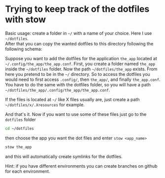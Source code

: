 # Trying to keep track of the dotfiles with stow

Basic usage: create a folder in `~/` with a name of your choice. Here I use `~/dotfiles`.  
After that you can copy the wanted dotfiles to this directory following the following schema:

Suppose you want to add the dotfiles for the application `the_app` located at `~/.config/the_app/the_app.conf`. First, you create a folder named `the_app` inside the `~/dotfiles` folder. Now the path `~/dotfiles/the_app` exists. From here you pretend to be in the `~/` directory. So to access the dotfiles you would need to first access `.config/`, then `the_app/`, and finally `the_app.conf`. You have to do the same with the dotfiles folder, so you will have a path `~/dotfiles/the_app/.config/the_app/the_app.conf`.

If the files is located at `~/` like X files usually are, just create a path `~/dotfiles/x/.Xresources` for example.

And that's it. Now if you want to use some of these files just go to the `dotfiles` folder

```bash
cd ~/dotfiles
```

then choose the app you want the dot files and enter `stow <app_name>`

```bash
stow the_app
```

and this will automatically create symlinks for the dotfiles.

Hint: if you have different environments you can create branches on github for each environment.
